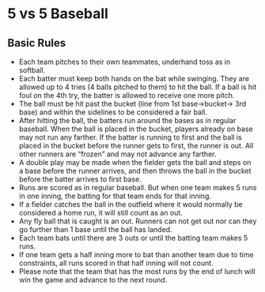 # 5 vs 5 Baseball

## Basic Rules

* Each team pitches to their own teammates, underhand toss as in softball.
* Each batter must keep both hands on the bat while swinging. They are allowed up to 4 tries (4 balls pitched to them) to hit the ball. If a ball is hit foul on the 4th try, the batter is allowed to receive one more pitch.    
* The ball must be hit past the bucket (line from 1st base->bucket-> 3rd base) and within the sidelines to be considered a fair ball.    
* After hitting the ball, the batters run around the bases as in regular baseball. When the ball is placed in the bucket, players already on base may not run any farther. If the batter is running to first and the ball is placed in the bucket before the runner gets to first, the runner is out. All other runners are “frozen” and may not advance any farther.
* A double play may be made when the fielder gets the ball and steps on a base before the runner arrives, and then throws the ball in the bucket before the batter arrives to first base.    
* Runs are scored as in regular baseball. But when one team makes 5 runs in one inning, the batting for that team ends for that inning.    
* If a fielder catches the ball in the outfield where it would normally be considered a home run, it will still count as an out.
* Any fly ball that is caught is an out. Runners can not get out nor can they go further than 1 base until the ball has landed.
* Each team bats until there are 3 outs or until the batting team makes 5 runs.
* If one team gets a half inning more to bat than another team due to time constraints, all runs scored in that half inning will not count.
* Please note that the team that has the most runs by the end of lunch will win the game and advance to the next round.